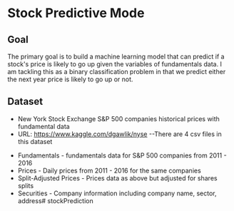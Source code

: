 # Stock Predictive Mode
## Goal
The primary goal is to build a machine learning model that can predict if a stock's price is likely to go up given the variables of fundamentals data. I     am tackling this as a binary classification problem in that we predict either the next year price is likely to go up or not.
## Dataset
- New York Stock Exchange S&P 500 companies historical prices with fundamental data
- URL: https://www.kaggle.com/dgawlik/nyse
--There are 4 csv files in this dataset
* Fundamentals - fundamentals data for S&P 500 companies from 2011 - 2016
* Prices - Daily prices from 2011 - 2016 for the same companies
* Split-Adjusted Prices - Prices data as above but adjusted for shares splits
* Securities - Company information including company name, sector, address# stockPrediction
  

